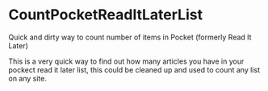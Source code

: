 CountPocketReadItLaterList
==========================

Quick and dirty way to count number of items in Pocket (formerly Read It Later)

This is a very quick way to find out how many articles you have in your pockect read it later list,
this could be cleaned up and used to count any list on any site.
